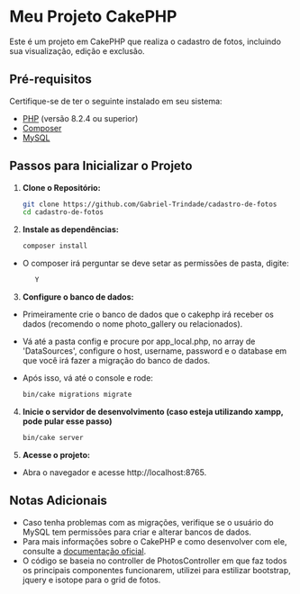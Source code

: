 # Meu Projeto CakePHP

Este é um projeto em CakePHP que realiza o cadastro de fotos, incluindo sua visualização, edição e exclusão.

## Pré-requisitos

Certifique-se de ter o seguinte instalado em seu sistema:

-   [PHP](https://www.php.net) (versão 8.2.4 ou superior)
-   [Composer](https://getcomposer.org/download/)
-   [MySQL](https://dev.mysql.com/downloads/installer/)

## Passos para Inicializar o Projeto

1. **Clone o Repositório:**

    ```bash
    git clone https://github.com/Gabriel-Trindade/cadastro-de-fotos
    cd cadastro-de-fotos
    ```

2. **Instale as dependências:**

    ```bash
    composer install
    ```

 - O composer irá perguntar se deve setar as permissões de pasta, digite:
 
    ```bash
       Y
    ```

3. **Configure o banco de dados:**

- Primeiramente crie o banco de dados que o cakephp irá receber os dados (recomendo o nome photo_gallery ou relacionados).

- Vá até a pasta config e procure por app_local.php, no array de 'DataSources', configure o host, username, password e o database em que você irá fazer a migração do banco de dados.

-   Após isso, vá até o console e rode:

    ```bash
    bin/cake migrations migrate
    ```

4. **Inicie o servidor de desenvolvimento (caso esteja utilizando xampp, pode pular esse passo)**

    ```bash
    bin/cake server
    ```

5. **Acesse o projeto:**

-   Abra o navegador e acesse http://localhost:8765.

## Notas Adicionais

 - Caso tenha problemas com as migrações, verifique se o usuário do MySQL tem permissões para criar e alterar bancos de dados.
 - Para mais informações sobre o CakePHP e como desenvolver com ele, consulte a [documentação oficial](https://book.cakephp.org/4/en/).
 - O código se baseia no controller de PhotosController em que faz todos os principais componentes funcionarem, utilizei para estilizar bootstrap, jquery e isotope para o grid de fotos.
